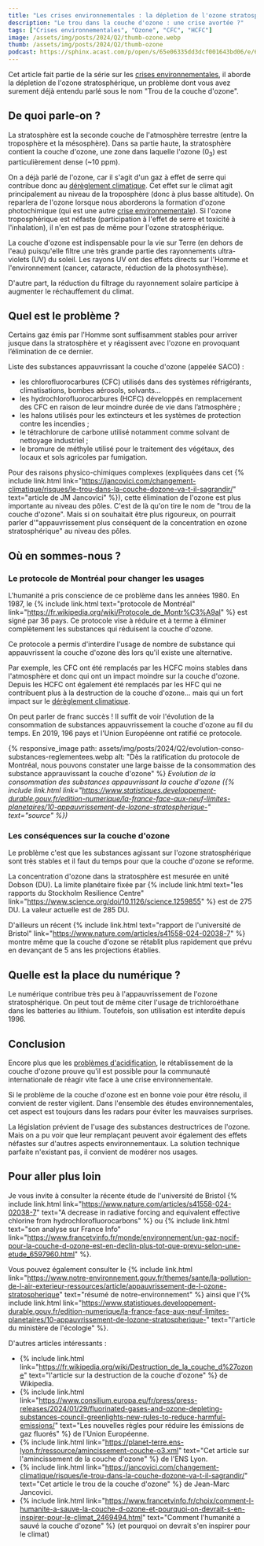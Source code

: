 ```yaml
---
title: "Les crises environnementales : la dépletion de l'ozone stratosphérique"
description: "Le trou dans la couche d'ozone : une crise avortée ?"
tags: ["Crises environnementales", "Ozone", "CFC", "HCFC"]
image: /assets/img/posts/2024/Q2/thumb-ozone.webp
thumb: /assets/img/posts/2024/Q2/thumb-ozone
podcast: https://sphinx.acast.com/p/open/s/65e06335dd3dcf001643bd06/e/667ade6554d76294c688b549/media.mp3
---
```


Cet article fait partie de la série sur les [crises environnementales](/blog/2024/01/16/crises-environnementales), il aborde la dépletion de l'ozone stratosphérique, un problème dont vous avez surement déjà entendu parlé sous le nom "Trou de la couche d'ozone".

## De quoi parle-on ?

La stratosphère est la seconde couche de l'atmosphère terrestre (entre la troposphère et la mésosphère). Dans sa partie haute, la stratosphère contient la couche d'ozone, une zone dans laquelle l'ozone (0<sub>3</sub>) est particulièrement dense (~10 ppm).

On a déjà parlé de l'ozone, car il s'agit d'un gaz à effet de serre qui contribue donc au [dérèglement climatique](/blog/2024/05/21/changement-climatique). Cet effet sur le climat agit principalement au niveau de la troposphère (donc à plus basse altitude). On reparlera de l'ozone lorsque nous aborderons la formation d'ozone photochimique (qui est une autre [crise environnementale](/blog/2024/01/16/crises-environnementales)). Si l'ozone troposphérique est néfaste (participation à l'effet de serre et toxicité à l'inhalation), il n'en est pas de même pour l'ozone stratosphérique. 

La couche d'ozone est indispensable pour la vie sur Terre (en dehors de l'eau) puisqu'elle filtre une très grande partie des rayonnements ultra-violets (UV) du soleil. Les rayons UV ont des effets directs sur l'Homme et l'environnement (cancer, cataracte, réduction de la photosynthèse).

D'autre part, la réduction du filtrage du rayonnement solaire participe à augmenter le réchauffement du climat.

## Quel est le problème ?

Certains gaz émis par l'Homme sont suffisamment stables pour arriver jusque dans la stratosphère et y réagissent avec l'ozone en provoquant l’élimination de ce dernier.

Liste des substances appauvrissant la couche d'ozone (appelée SACO) :

- les chlorofluorocarbures (CFC) utilisés dans des systèmes réfrigérants, climatisations, bombes aérosols, solvants...
- les hydrochlorofluorocarbures (HCFC) développés en remplacement des CFC en raison de leur moindre durée de vie dans l’atmosphère ;
- les halons utilisés pour les extincteurs et les systèmes de protection contre les incendies ;
- le tétrachlorure de carbone utilisé notamment comme solvant de nettoyage industriel ;
- le bromure de méthyle utilisé pour le traitement des végétaux, des locaux et sols agricoles par fumigation.

Pour des raisons physico-chimiques complexes (expliquées dans cet {% include link.html link="https://jancovici.com/changement-climatique/risques/le-trou-dans-la-couche-dozone-va-t-il-sagrandir/" text="article de JM Jancovici" %}), cette élimination de l'ozone est plus importante au niveau des pôles. C'est de là qu'on tire le nom de "trou de la couche d'ozone". Mais si on souhaitait être plus rigoureux, on pourrait parler d'"appauvrissement plus conséquent de la concentration en ozone stratosphérique" au niveau des pôles. 

## Où en sommes-nous ?

### Le protocole de Montréal pour changer les usages

L'humanité a pris conscience de ce problème dans les années 1980. En 1987, le {% include link.html text="protocole de Montréal" link="https://fr.wikipedia.org/wiki/Protocole_de_Montr%C3%A9al" %} est signé par 36 pays. Ce protocole vise à réduire et à terme à éliminer complètement les substances qui réduisent la couche d'ozone. 

Ce protocole a permis d'interdire l'usage de nombre de substance qui appauvrissent la couche d'ozone dès lors qu'il existe une alternative.

Par exemple, les CFC ont été remplacés par les HCFC moins stables dans l'atmosphère et donc qui ont un impact moindre sur la couche d'ozone. Depuis les HCFC ont également été remplacés par les HFC qui ne contribuent plus à la destruction de la couche d'ozone... mais qui un fort impact sur le [dérèglement climatique](/blog/2024/05/21/changement-climatique).

On peut parler de franc succès ! Il suffit de voir l'évolution de la consommation de substances appauvrissement la couche d'ozone au fil du temps. En 2019, 196 pays et l'Union Européenne ont ratifié ce protocole.

{% responsive_image 
  path: assets/img/posts/2024/Q2/evolution-conso-substances-reglementees.webp 
  alt: "Dès la ratification du protocole de Montréal, nous pouvons constater une large baisse de la consommation des substance apprauvissant la couche d'ozone" 
%}
*Evolution de la consommation des substances appauvrissant la couche d'ozone ({% include link.html link="https://www.statistiques.developpement-durable.gouv.fr/edition-numerique/la-france-face-aux-neuf-limites-planetaires/10-appauvrissement-de-lozone-stratospherique-" text="source" %})*

### Les conséquences sur la couche d'ozone

Le problème c'est que les substances agissant sur l'ozone stratosphérique sont très stables et il faut du temps pour que la couche d'ozone se reforme.

La concentration d'ozone dans la stratosphère est mesurée en unité Dobson (DU). La limite planétaire fixée par {% include link.html text="les rapports du Stockholm Resilience Centre" link="https://www.science.org/doi/10.1126/science.1259855" %} est de 275 DU. La valeur actuelle est de 285 DU.

D'ailleurs un récent {% include link.html text="rapport de l'université de Bristol" link="https://www.nature.com/articles/s41558-024-02038-7" %} montre même que la couche d'ozone se rétablit plus rapidement que prévu en devançant de 5 ans les projections établies.

## Quelle est la place du numérique ?

Le numérique contribue très peu à l'appauvrissement de l'ozone stratosphérique. On peut tout de même citer l'usage de trichloroéthane dans les batteries au lithium. Toutefois, son utilisation est interdite depuis 1996.

## Conclusion

Encore plus que les [problèmes d'acidification](/blog/2024/03/05/acidification), le rétablissement de la couche d'ozone prouve qu'il est possible pour la communauté internationale de réagir vite face à une crise environnementale.

Si le problème de la couche d'ozone est en bonne voie pour être résolu, il convient de rester vigilent. Dans l'ensemble des études environnementales, cet aspect est toujours dans les radars pour éviter les mauvaises surprises.

La législation prévient de l'usage des substances destructrices de l'ozone. Mais on a pu voir que leur remplaçant peuvent avoir également des effets néfastes sur d'autres aspects environnementaux. La solution technique parfaite n'existant pas, il convient de modérer nos usages.

## Pour aller plus loin

Je vous invite à consulter la récente étude de l'université de Bristol {% include link.html link="https://www.nature.com/articles/s41558-024-02038-7" text="A decrease in radiative forcing and equivalent effective chlorine from hydrochlorofluorocarbons" %} ou {% include link.html text="son analyse sur France Info" link="https://www.francetvinfo.fr/monde/environnement/un-gaz-nocif-pour-la-couche-d-ozone-est-en-declin-plus-tot-que-prevu-selon-une-etude_6597960.html" %}.

Vous pouvez également consulter le {% include link.html link="https://www.notre-environnement.gouv.fr/themes/sante/la-pollution-de-l-air-exterieur-ressources/article/appauvrissement-de-l-ozone-stratospherique" text="résumé de notre-environnement" %} ainsi que l'{% include link.html link="https://www.statistiques.developpement-durable.gouv.fr/edition-numerique/la-france-face-aux-neuf-limites-planetaires/10-appauvrissement-de-lozone-stratospherique-" text="l'article du ministère de l'écologie" %}.

D'autres articles intéressants :

- {% include link.html link="https://fr.wikipedia.org/wiki/Destruction_de_la_couche_d%27ozone" text="l'article sur la destruction de la couche d'ozone" %} de Wikipedia.
- {% include link.html link="https://www.consilium.europa.eu/fr/press/press-releases/2024/01/29/fluorinated-gases-and-ozone-depleting-substances-council-greenlights-new-rules-to-reduce-harmful-emissions/" text="Les nouvelles règles pour réduire les émissions de gaz fluorés" %} de l'Union Européenne.
- {% include link.html link="https://planet-terre.ens-lyon.fr/ressource/amincissement-couche-o3.xml" text="Cet article sur l'amincissement de la couche d'ozone" %} de l'ENS Lyon.
- {% include link.html link="https://jancovici.com/changement-climatique/risques/le-trou-dans-la-couche-dozone-va-t-il-sagrandir/" text="Cet article le trou de la couche d'ozone" %} de Jean-Marc Jancovici.
- {% include link.html link="https://www.francetvinfo.fr/choix/comment-l-humanite-a-sauve-la-couche-d-ozone-et-pourquoi-on-devrait-s-en-inspirer-pour-le-climat_2469494.html" text="Comment l'humanité a sauvé la couche d'ozone" %} (et pourquoi on devrait s'en inspirer pour le climat)